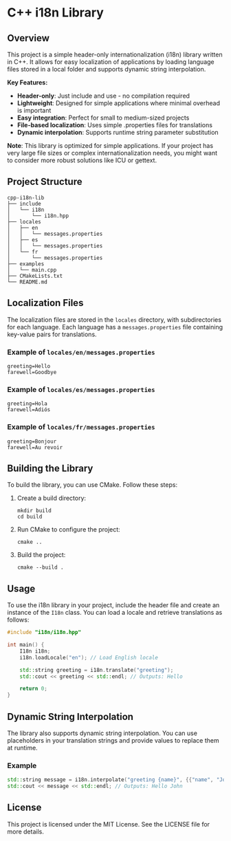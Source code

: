 # C++ i18n Library

## Overview
This project is a simple header-only internationalization (i18n) library written in C++. It allows for easy localization of applications by loading language files stored in a local folder and supports dynamic string interpolation.

**Key Features:**
- **Header-only**: Just include and use - no compilation required
- **Lightweight**: Designed for simple applications where minimal overhead is important
- **Easy integration**: Perfect for small to medium-sized projects
- **File-based localization**: Uses simple .properties files for translations
- **Dynamic interpolation**: Supports runtime string parameter substitution

**Note**: This library is optimized for simple applications. If your project has very large file sizes or complex internationalization needs, you might want to consider more robust solutions like ICU or gettext.

## Project Structure
```
cpp-i18n-lib
├── include
│   └── i18n
│       └── i18n.hpp
├── locales
│   ├── en
│   │   └── messages.properties
│   ├── es
│   │   └── messages.properties
│   └── fr
│       └── messages.properties
├── examples
│   └── main.cpp
├── CMakeLists.txt
└── README.md
```

## Localization Files
The localization files are stored in the `locales` directory, with subdirectories for each language. Each language has a `messages.properties` file containing key-value pairs for translations.

### Example of `locales/en/messages.properties`
```
greeting=Hello
farewell=Goodbye
```

### Example of `locales/es/messages.properties`
```
greeting=Hola
farewell=Adiós
```

### Example of `locales/fr/messages.properties`
```
greeting=Bonjour
farewell=Au revoir
```

## Building the Library
To build the library, you can use CMake. Follow these steps:

1. Create a build directory:
   ```
   mkdir build
   cd build
   ```

2. Run CMake to configure the project:
   ```
   cmake ..
   ```

3. Build the project:
   ```
   cmake --build .
   ```

## Usage
To use the i18n library in your project, include the header file and create an instance of the `I18n` class. You can load a locale and retrieve translations as follows:

```cpp
#include "i18n/i18n.hpp"

int main() {
    I18n i18n;
    i18n.loadLocale("en"); // Load English locale

    std::string greeting = i18n.translate("greeting");
    std::cout << greeting << std::endl; // Outputs: Hello

    return 0;
}
```

## Dynamic String Interpolation
The library also supports dynamic string interpolation. You can use placeholders in your translation strings and provide values to replace them at runtime.

### Example
```cpp
std::string message = i18n.interpolate("greeting {name}", {{"name", "John"}});
std::cout << message << std::endl; // Outputs: Hello John
```

## License
This project is licensed under the MIT License. See the LICENSE file for more details.
